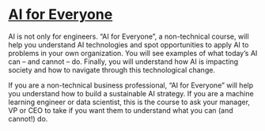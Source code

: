 # [AI for Everyone](https://www.coursera.org/learn/ai-for-everyone)
AI is not only for engineers. “AI for Everyone”, a non-technical course, will help you understand AI technologies and spot opportunities to apply AI to problems in your own organization. You will see examples of what today’s AI can – and cannot – do. Finally, you will understand how AI is impacting society and how to navigate through this technological change.

If you are a non-technical business professional, “AI for Everyone” will help you understand how to build a sustainable AI strategy. If you are a machine learning engineer or data scientist, this is the course to ask your manager, VP or CEO to take if you want them to understand what you can (and cannot!) do.
